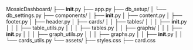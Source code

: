 MosaicDashboard/
├── __init__.py
├── app.py
├── db_setup/
│   └── db_settings.py
├── components/
│   ├── __init__.py
│   ├── content.py
│   ├── footer.py
│   ├── header.py
│   ├── cards/
│   │   ├── tables/
│   │   │   ├── __init__.py
│   │   │   ├── table_utils.py
│   │   │   ├── tables.py
│   │   ├── graphs/
│   │   │   ├── __init__.py
│   │   │   ├── graph_utils.py
│   │   │   ├── graphs.py
│   │   ├── __init__.py
│   │   └── cards_utils.py
└── assets/
    ├── styles.css
    ├── card.css
